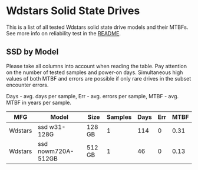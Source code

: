 Wdstars Solid State Drives
==========================

This is a list of all tested Wdstars solid state drive models and their MTBFs. See
more info on reliability test in the [README](https://github.com/linuxhw/SMART).

SSD by Model
------------

Please take all columns into account when reading the table. Pay attention on the
number of tested samples and power-on days. Simultaneous high values of both MTBF
and errors are possible if only rare drives in the subset encounter errors.

Days - avg. days per sample,
Err  - avg. errors per sample,
MTBF - avg. MTBF in years per sample.

| MFG       | Model              | Size   | Samples | Days  | Err   | MTBF |
|-----------|--------------------|--------|---------|-------|-------|------|
| Wdstars   | ssd w31-128G       | 128 GB | 1       | 114   | 0     | 0.31   |
| Wdstars   | ssd nowm720A-512GB | 512 GB | 1       | 46    | 0     | 0.13   |
